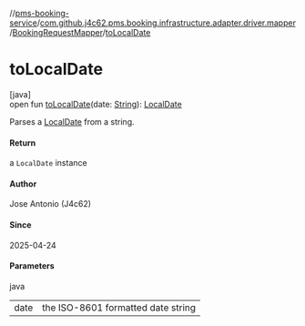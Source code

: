 //[pms-booking-service](../../../index.md)/[com.github.j4c62.pms.booking.infrastructure.adapter.driver.mapper](../index.md)/[BookingRequestMapper](index.md)/[toLocalDate](to-local-date.md)

# toLocalDate

[java]\
open fun [toLocalDate](to-local-date.md)(date: [String](https://docs.oracle.com/en/java/javase/23/docs/api/java.base/java/lang/String.html)): [LocalDate](https://docs.oracle.com/en/java/javase/23/docs/api/java.base/java/time/LocalDate.html)

Parses a [LocalDate](https://docs.oracle.com/en/java/javase/23/docs/api/java.base/java/time/LocalDate.html) from a string.

#### Return

a `LocalDate` instance

#### Author

Jose Antonio (J4c62)

#### Since

2025-04-24

#### Parameters

java

| | |
|---|---|
| date | the ISO-8601 formatted date string |